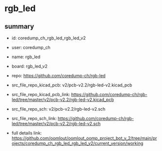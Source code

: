 # rgb_led
 
## summary 
* id: coredump_ch_rgb_led_rgb_led_v2
* user: coredump_ch
* name: rgb_led
* board: rgb_led_v2
* repo: https://github.com/coredump-ch/rgb-led
* src_file_repo_kicad_pcb: v2/pcb-v2.2/rgb-led-v2.kicad_pcb
* src_file_repo_kicad_pcb_link: https://github.com/coredump-ch/rgb-led/tree/master/v2/pcb-v2.2/rgb-led-v2.kicad_pcb


* src_file_repo_sch: v2/pcb-v2.2/rgb-led-v2.sch
* src_file_repo_sch_link: https://github.com/coredump-ch/rgb-led/tree/master/v2/pcb-v2.2/rgb-led-v2.sch
* full details link: https://github.com/oomlout/oomlout_oomp_project_bot_v_2/tree/main/projects/coredump_ch_rgb_led_rgb_led_v2/current_version/working  







